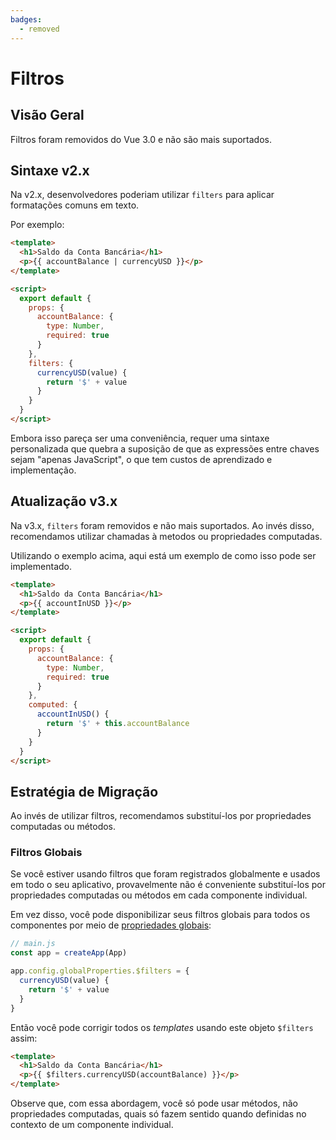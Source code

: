 ```yaml
---
badges:
  - removed
---
```


# Filtros <MigrationBadges :badges="$frontmatter.badges" />

## Visão Geral

Filtros foram removidos do Vue 3.0 e não são mais suportados.

## Sintaxe v2.x

Na v2.x, desenvolvedores poderiam utilizar `filters` para aplicar formatações comuns em texto.

Por exemplo:

```html
<template>
  <h1>Saldo da Conta Bancária</h1>
  <p>{{ accountBalance | currencyUSD }}</p>
</template>

<script>
  export default {
    props: {
      accountBalance: {
        type: Number,
        required: true
      }
    },
    filters: {
      currencyUSD(value) {
        return '$' + value
      }
    }
  }
</script>
```

Embora isso pareça ser uma conveniência, requer uma sintaxe personalizada que quebra a suposição de que as expressões entre chaves sejam "apenas JavaScript", o que tem custos de aprendizado e implementação.

## Atualização v3.x

Na v3.x, `filters` foram removidos e não mais suportados. Ao invés disso, recomendamos utilizar chamadas à metodos ou propriedades computadas.

Utilizando o exemplo acima, aqui está um exemplo de como isso pode ser implementado.

```html
<template>
  <h1>Saldo da Conta Bancária</h1>
  <p>{{ accountInUSD }}</p>
</template>

<script>
  export default {
    props: {
      accountBalance: {
        type: Number,
        required: true
      }
    },
    computed: {
      accountInUSD() {
        return '$' + this.accountBalance
      }
    }
  }
</script>
```

## Estratégia de Migração

Ao invés de utilizar filtros, recomendamos substituí-los por propriedades computadas ou métodos.

### Filtros Globais

Se você estiver usando filtros que foram registrados globalmente e usados em todo o seu aplicativo, provavelmente não é conveniente substituí-los por propriedades computadas ou métodos em cada componente individual.

Em vez disso, você pode disponibilizar seus filtros globais para todos os componentes por meio de [propriedades globais](../../api/application-config.html#globalproperties):

```javascript
// main.js
const app = createApp(App)

app.config.globalProperties.$filters = {
  currencyUSD(value) {
    return '$' + value
  }
}
```

Então você pode corrigir todos os _templates_ usando este objeto `$filters` assim:

```html
<template>
  <h1>Saldo da Conta Bancária</h1>
  <p>{{ $filters.currencyUSD(accountBalance) }}</p>
</template>
```

Observe que, com essa abordagem, você só pode usar métodos, não propriedades computadas, quais só fazem sentido quando definidas no contexto de um componente individual.